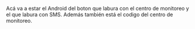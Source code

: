 Acá va a estar el Android del boton que labura con el centro de monitoreo y el que labura con SMS. Además también está el codigo del centro de monitoreo.